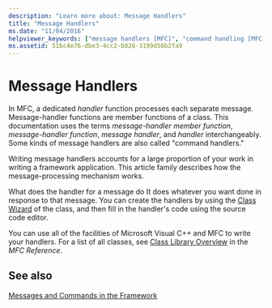 ```yaml
---
description: "Learn more about: Message Handlers"
title: "Message Handlers"
ms.date: "11/04/2016"
helpviewer_keywords: ["message handlers [MFC]", "command handling [MFC], message handlers", "handlers [MFC]", "message handling [MFC], message handler functions", "handlers [MFC], command", "handlers [MFC], message"]
ms.assetid: 51bc4e76-dbe3-4cc2-b026-3199d56b2fa9
---
```

# Message Handlers

In MFC, a dedicated *handler* function processes each separate message. Message-handler functions are member functions of a class. This documentation uses the terms *message-handler member function*, *message-handler function*, *message handler*, and *handler* interchangeably. Some kinds of message handlers are also called "command handlers."

Writing message handlers accounts for a large proportion of your work in writing a framework application. This article family describes how the message-processing mechanism works.

What does the handler for a message do It does whatever you want done in response to that message. You can create the handlers by using the [Class Wizard](reference/mfc-class-wizard.md) of the class, and then fill in the handler's code using the source code editor.

You can use all of the facilities of Microsoft Visual C++ and MFC to write your handlers. For a list of all classes, see [Class Library Overview](class-library-overview.md) in the *MFC Reference*.

## See also

[Messages and Commands in the Framework](messages-and-commands-in-the-framework.md)
